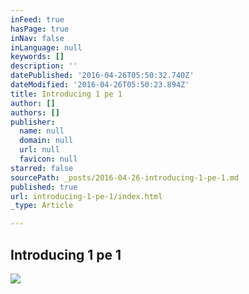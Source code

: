 ```yaml
---
inFeed: true
hasPage: true
inNav: false
inLanguage: null
keywords: []
description: ''
datePublished: '2016-04-26T05:50:32.740Z'
dateModified: '2016-04-26T05:50:23.894Z'
title: Introducing 1 pe 1
author: []
authors: []
publisher:
  name: null
  domain: null
  url: null
  favicon: null
starred: false
sourcePath: _posts/2016-04-26-introducing-1-pe-1.md
published: true
url: introducing-1-pe-1/index.html
_type: Article

---
```

## Introducing 1 pe 1

  
![](https://the-grid-user-content.s3-us-west-2.amazonaws.com/8c8fc8e4-c5b8-4b5b-ad19-37b1eb0d333b.jpg)
